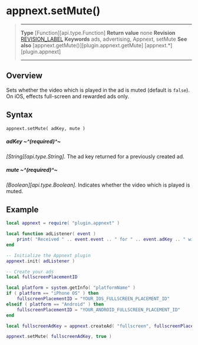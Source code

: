 # appnext.setMute()

> --------------------- ------------------------------------------------------------------------------------------
> __Type__              [Function][api.type.Function]
> __Return value__      none
> __Revision__          [REVISION_LABEL](REVISION_URL)
> __Keywords__          ads, advertising, Appnext, setMute
> __See also__          [appnext.getMute()][plugin.appnext.getMute]
>						[appnext.*][plugin.appnext]
> --------------------- ------------------------------------------------------------------------------------------


## Overview

Sets whether the video which is played in the ad is muted <nobr>(default is `false`)</nobr>. On&nbsp;iOS, effects <nobr>full-screen</nobr> and rewarded ads only.


## Syntax

	appnext.setMute( adKey, mute )

##### adKey ~^(required)^~
_[String][api.type.String]._ The ad key returned for a previously created ad.

##### mute ~^(required)^~
_[Boolean][api.type.Boolean]._ Indicates whether the video which is played is muted.


## Example

``````lua
local appnext = require( "plugin.appnext" )

local function adListener( event )
	print( "Received " .. event.event .. " for " .. event.adKey .. " with message: " .. event.message )
end

-- Initialize the Appnext plugin
appnext.init( adListener )

-- Create your ads
local fullscreenPlacementID

local platform = system.getInfo( "platformName" )
if ( platform == "iPhone OS" ) then
    fullscreenPlacementID = "YOUR_IOS_FULLSCREEN_PLACEMENT_ID"
elseif ( platform == "Android" ) then
    fullscreenPlacementID = "YOUR_ANDROID_FULLSCREEN_PLACEMENT_ID"
end

local fullscreenAdKey = appnext.createAd( "fullscreen", fullscreenPlacementID )

appnext.setMute( fullscreenAdKey, true )
``````
